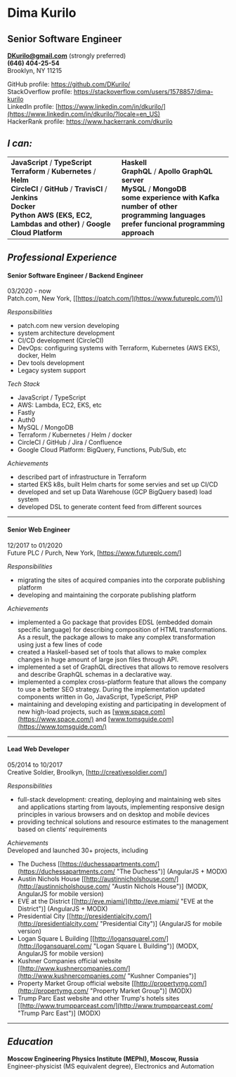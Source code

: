 # Dima Kurilo

## Senior Software Engineer

**<DKurilo@gmail.com>** (strongly preferred)  
**(646) 404-25-54**  
Brooklyn, NY 11215

GitHub profile: <https://github.com/DKurilo/>  
StackOverflow profile:
<https://stackoverflow.com/users/1578857/dima-kurilo>  
LinkedIn profile:
[https://www.linkedin.com/in/dkurilo/](https://www.linkedin.com/in/dkurilo/?locale=en_US)  
HackerRank profile: <https://www.hackerrank.com/dkurilo>  

## *I can:*

<table>
<colgroup>
<col style="width: 50%" />
<col style="width: 50%" />
</colgroup>
<tbody>
<tr class="odd">
<td><strong>JavaScript</strong> / <strong>TypeScript</strong><br />
<strong>Terraform</strong> / <strong>Kubernetes</strong> / <strong>Helm</strong><br />
<strong>CircleCI</strong> / <strong>GitHub</strong> / <strong>TravisCI</strong> / <strong>Jenkins</strong><br />
<strong>Docker</strong><br />
<strong>Python</strong> <strong>AWS (EKS, EC2, Lambdas and other)</strong> / <strong>Google Cloud Platform</strong><br />
</td>
<td><strong>Haskell</strong><br />
<strong>GraphQL</strong> / <strong>Apollo GraphQL server</strong><br />
<strong>MySQL</strong> / <strong>MongoDB</strong><br />
<strong>some experience with Kafka</strong><br />
<strong>number of other programming languages</strong><br />
<strong>prefer funcional programming approach</strong></td>
</tr>
</tbody>
</table>

## *Professional Experience*

<div class="section">

#### Senior Software Engineer / Backend Engineer

03/2020 - now  
Patch.com, New York,
\[[https://patch.com/](https://www.futureplc.com/)\]

*Responsibilities*

  - patch.com new version developing
  - system architecture development
  - CI/CD development (CircleCI)
  - DevOps: configuring systems with Terraform, Kubernetes (AWS EKS),
    docker, Helm
  - Dev tools development
  - Legacy system support

*Tech Stack*

  - JavaScript / TypeScript
  - AWS: Lambda, EC2, EKS, etc
  - Fastly
  - Auth0
  - MySQL / MongoDB
  - Terraform / Kubernetes / Helm / docker
  - CircleCI / GitHub / Jira / Confluence
  - Google Cloud Platform: BigQuery, Functions, Pub/Sub, etc

*Achievements*

  - described part of infrastructure in Terraform
  - started EKS k8s, built Helm charts for some servies and set up CI/CD
  - developed and set up Data Warehouse (GCP BigQuery based) load system
  - developed DSL to generate content feed from different sources

</div>

-----

<div class="section">

#### Senior Web Engineer

12/2017 to 01/2020  
Future PLC / Purch, New York, \[<https://www.futureplc.com/>\]

*Responsibilities*

  - migrating the sites of acquired companies into the corporate
    publishing platform
  - developing and maintaining the corporate publishing platform

*Achievements*

  - implemented a Go package that provides EDSL (embedded domain
    specific language) for describing composition of HTML
    transformations. As a result, the package allows to make any complex
    transformation using just a few lines of code
  - created a Haskell-based set of tools that allows to make complex
    changes in huge amount of large json files through API.
  - implemented a set of GraphQL directives that allows to remove
    resolvers and describe GraphQL schemas in a declarative way.
  - implemented a complex cross-platform feature that allows the company
    to use a better SEO strategy. During the implementation updated
    components written in Go, JavaScript, TypeScript, PHP
  - maintaining and developing existing and participating in development
    of new high-load projects, such as
    [www.space.com](https://www.space.com/) and
    [www.tomsguide.com](https://www.tomsguide.com/)

</div>

-----

<div class="section">

#### Lead Web Developer

05/2014 to 10/2017  
Creative Soldier, Broolkyn, \[<http://creativesoldier.com/>\]

*Responsibilities*

  - full-stack development: creating, deploying and maintaining web
    sites and applications starting from layouts, implementing
    responsive design principles in various browsers and on desktop and
    mobile devices
  - providing technical solutions and resource estimates to the
    management based on clients’ requirements

*Achievements*  
Developed and launched 30+ projects, including

  - The Duchess
    \[[https://duchessapartments.com/](https://duchessapartments.com/ "The Duchess")\]
    (AngularJS + MODX)
  - Austin Nichols House
    \[[http://austinnicholshouse.com/](http://austinnicholshouse.com/ "Austin Nichols House")\]
    (MODX, AngularJS for mobile version)
  - EVE at the District
    \[[http://eve.miami/](http://eve.miami/ "EVE at the District")\]
    (AngularJS + MODX)
  - Presidential City
    \[[http://presidentialcity.com/](http://presidentialcity.com/ "Presidential City")\]
    (AngularJS for mobile version)
  - Logan Square L Building
    \[[http://logansquarel.com/](http://logansquarel.com/ "Logan Square L Building")\]
    (MODX, AngularJS for mobile version)
  - Kushner Companies official website
    \[[http://www.kushnercompanies.com/](http://www.kushnercompanies.com/ "Kushner Companies")\]
  - Property Market Group official website
    \[[http://propertymg.com/](http://propertymg.com/ "Property Market Group")\]
    (MODX)
  - Trump Parc East website and other Trump's hotels sites
    \[[http://www.trumpparceast.com/](http://www.trumpparceast.com/ "Trump Parc East")\]
    (MODX)

</div>

-----

## *Education*

**Moscow Engineering Physics Institute (MEPhI), Moscow, Russia**  
Engineer-physicist (MS equivalent degree), Electronics and Automation
